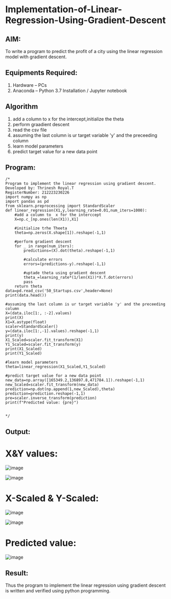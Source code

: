 
# Implementation-of-Linear-Regression-Using-Gradient-Descent

## AIM:
To write a program to predict the profit of a city using the linear regression model with gradient descent.

## Equipments Required:
1. Hardware – PCs
2. Anaconda – Python 3.7 Installation / Jupyter notebook

## Algorithm
1. add a column to  x for the intercept,initialize the theta
2. perform graadient descent
3. read the csv file
4. assuming the last column is ur target variable 'y' and the preceeding column
5. learn model parameters
6. predict target value for a new data point


## Program:
```
/*
Program to implement the linear regression using gradient descent.
Developed by: Thrinesh Royal.T
RegisterNumber: 212223230226
import numpy as np
import pandas as pd
from sklearn.preprocessing import StandardScaler
def linear_regression(X1,y,learning_rate=0.01,num_iters=1000):
    #add a column to  x for the interccept
    X=np.c_[np.ones(len(X1)),X1]
    
    #initialize trhe Theeta
    theta=np.zeros(X.shape[1]).reshape(-1,1)
    
    #perform gradient descent
    for _ in range(num_iters):
        predictions=(X).dot(theta).reshape(-1,1)
        
        #calculate errors
        errors=(predictions-y).reshape(-1,1)
        
        #uptade theta using gradient descent
        theta_=learning_rate*(1/len(X1))*X.T.dot(errors)
        pass
    return theta
data=pd.read_csv('50_Startups.csv',header=None)
print(data.head())

#assuming the last column is ur target variable 'y' and the preceeding column
X=(data.iloc[1:, :-2].values)
print(X)
X1=X.astype(float)
scaler=StandardScaler()
y=(data.iloc[1:,-1].values).reshape(-1,1)
print(y)
X1_Scaled=scaler.fit_transform(X1)
Y1_Scaled=scaler.fit_transform(y)
print(X1_Scaled)
print(Y1_Scaled)

#learn model parameters
theta=linear_regression(X1_Scaled,Y1_Scaled)

#predict target value for a new data point
new_data=np.array([165349.2,136897.8,471784.1]).reshape(-1,1)
new_Scaled=scaler.fit_transform(new_data)
prediction=np.dot(np.append(1,new_Scaled),theta)
prediction=prediction.reshape(-1,1)
pre=scaler.inverse_transform(prediction)
print(f"Predicted value: {pre}")

        
*/
```

## Output:
# X&Y values:
![image](https://github.com/Jeshwanthkumarpayyavula/Implementation-of-Linear-Regression-Using-Gradient-Descent/assets/145742402/7400fd61-740a-4609-bf7a-f22281f781a6)

![image](https://github.com/Jeshwanthkumarpayyavula/Implementation-of-Linear-Regression-Using-Gradient-Descent/assets/145742402/a034492a-768a-4243-aaf6-e49953b4f1dc)
# X-Scaled & Y-Scaled:
![image](https://github.com/Jeshwanthkumarpayyavula/Implementation-of-Linear-Regression-Using-Gradient-Descent/assets/145742402/37de69c4-31aa-4535-a0fa-26d92efca8b1)


![image](https://github.com/Jeshwanthkumarpayyavula/Implementation-of-Linear-Regression-Using-Gradient-Descent/assets/145742402/4b8f36ac-789d-4b9b-aaab-9aff5d259ea3)
# Predicted value:
![image](https://github.com/Jeshwanthkumarpayyavula/Implementation-of-Linear-Regression-Using-Gradient-Descent/assets/145742402/f9f341cb-53cd-44c2-bd25-8e2ec129df51)



## Result:
Thus the program to implement the linear regression using gradient descent is written and verified using python programming.
